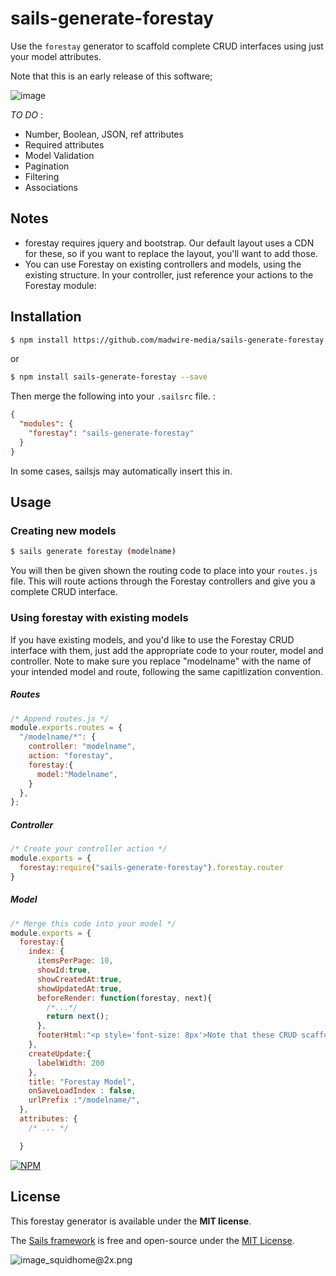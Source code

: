 # sails-generate-forestay

Use the `forestay` generator to scaffold complete CRUD interfaces using just your model attributes.

Note that this is an early release of this software;

![image](https://user-images.githubusercontent.com/444485/39063173-35f0cb30-4487-11e8-8755-2a8709ec7819.png)

*TO DO* :
- Number, Boolean, JSON, ref attributes
- Required attributes
- Model Validation
- Pagination
- Filtering
- Associations



## Notes
- forestay requires jquery and bootstrap.  Our default layout uses a CDN for these, so if you want to replace the layout, you'll want to add those.
- You can use Forestay on existing controllers and models, using the existing structure.  In your controller, just reference your actions to the Forestay module:

## Installation
```sh
$ npm install https://github.com/madwire-media/sails-generate-forestay.git --save
```

or

```sh
$ npm install sails-generate-forestay --save
```

Then merge the following into your `.sailsrc` file. :

```json
{
  "modules": {
    "forestay": "sails-generate-forestay"
  }
}
```
In some cases, sailsjs may automatically insert this in.


## Usage

### Creating new models
```bash
$ sails generate forestay (modelname)
```

You will then be given shown the routing code to place into your `routes.js` file. This will route actions through the Forestay controllers and give you a complete CRUD interface.

### Using forestay with existing models
If you have existing models, and you'd like to use the Forestay CRUD interface with them, just add the appropriate code to your router, model and controller. Note to make sure you replace "modelname" with the name of your intended model and route, following the same capitlization convention.

##### Routes
```JavaScript
/* Append routes.js */
module.exports.routes = {
  "/modelname/*": {
    controller: "modelname",
    action: "forestay",
    forestay:{
      model:"Modelname",
    }
  },
};
```
##### Controller
```JavaScript
/* Create your controller action */
module.exports = {
  forestay:require("sails-generate-forestay").forestay.router
}
```

##### Model
```JavaScript
/* Merge this code into your model */
module.exports = {
  forestay:{
    index: {
      itemsPerPage: 10,
      showId:true,
      showCreatedAt:true,
      showUpdatedAt:true,
      beforeRender: function(forestay, next){
        /*...*/
        return next();
      },
      footerHtml:"<p style='font-size: 8px'>Note that these CRUD scaffolds are really meant only for administration purposes, and not for public users to use. Use at your own risk</p>"
    },
    createUpdate:{
      labelWidth: 200
    },
    title: "Forestay Model",
    onSaveLoadIndex : false,
    urlPrefix :"/modelname/",
  },
  attributes: {
    /* ... */

  }
```

[![NPM](https://nodei.co/npm/sails-generate-forestay.png?downloads=true)](http://npmjs.com/package/sails-generate-forestay)



## License

This forestay generator is available under the **MIT license**.

The [Sails framework](https://sailsjs.com) is free and open-source under the [MIT License](https://sailsjs.com/license).


![image_squidhome@2x.png](http://i.imgur.com/RIvu9.png)
